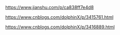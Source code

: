 https://www.jianshu.com/p/ca838ff7e4d8

https://www.cnblogs.com/dolphinX/p/3415761.html

https://www.cnblogs.com/dolphinX/p/3416889.html